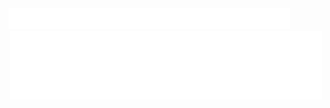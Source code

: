 <div>
    <picture>
        <source media="(prefers-color-scheme:dark)" type="image/svg+xml" srcset="Resources/svg/wingBox.svg">
        <img class="image" src="Resources/svg/title.svg" width="450">
    </picture>
</div>

<div align="center">
    <a href="https://github.com/NathanDagDane/Clickett">
        <img class="image" src="Resources/svg/wingBox.svg" width="500">
    </a>
</div>